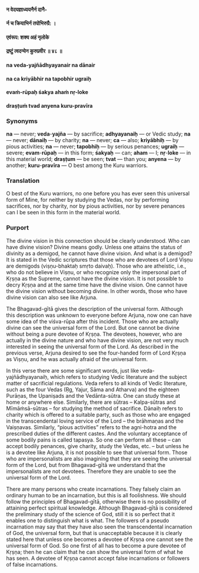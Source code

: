 #### न वेदयज्ञाध्ययनैर्न दानै-
#### र्न च क्रियाभिर्न तपोभिरुग्रै: ।
#### एवंरूप: शक्य अहं नृलोके
#### द्रष्टुं त्वदन्येन कुरुप्रवीर ॥ ४८ ॥

#### na veda-yajñādhyayanair na dānair
#### na ca kriyābhir na tapobhir ugraiḥ
#### evaṁ-rūpaḥ śakya ahaṁ nṛ-loke
#### draṣṭuṁ tvad anyena kuru-pravīra

### Synonyms

**na** — never; **veda**-**yajña** — by sacrifice; **adhyayanaiḥ** — or Vedic study; **na** — never; **dānaiḥ** — by charity; **na** — never; **ca** — also; **kriyābhiḥ** — by pious activities; **na** — never; **tapobhiḥ** — by serious penances; **ugraiḥ** — severe; **evam**-**rūpaḥ** — in this form; **śakyaḥ** — can; **aham** — I; **nṛ**-**loke** — in this material world; **draṣṭum** — be seen; **tvat** — than you; **anyena** — by another; **kuru**-**pravīra** — O best among the Kuru warriors.

### Translation

O best of the Kuru warriors, no one before you has ever seen this universal form of Mine, for neither by studying the Vedas, nor by performing sacrifices, nor by charity, nor by pious activities, nor by severe penances can I be seen in this form in the material world.

### Purport

The divine vision in this connection should be clearly understood. Who can have divine vision? Divine means godly. Unless one attains the status of divinity as a demigod, he cannot have divine vision. And what is a demigod? It is stated in the Vedic scriptures that those who are devotees of Lord Viṣṇu are demigods (viṣṇu-bhaktaḥ smṛto daivaḥ). Those who are atheistic, i.e., who do not believe in Viṣṇu, or who recognize only the impersonal part of Kṛṣṇa as the Supreme, cannot have the divine vision. It is not possible to decry Kṛṣṇa and at the same time have the divine vision. One cannot have the divine vision without becoming divine. In other words, those who have divine vision can also see like Arjuna.

The Bhagavad-gītā gives the description of the universal form. Although this description was unknown to everyone before Arjuna, now one can have some idea of the viśva-rūpa after this incident. Those who are actually divine can see the universal form of the Lord. But one cannot be divine without being a pure devotee of Kṛṣṇa. The devotees, however, who are actually in the divine nature and who have divine vision, are not very much interested in seeing the universal form of the Lord. As described in the previous verse, Arjuna desired to see the four-handed form of Lord Kṛṣṇa as Viṣṇu, and he was actually afraid of the universal form.

In this verse there are some significant words, just like veda-yajñādhyayanaiḥ, which refers to studying Vedic literature and the subject matter of sacrificial regulations. Veda refers to all kinds of Vedic literature, such as the four Vedas (Ṛg, Yajur, Sāma and Atharva) and the eighteen Purāṇas, the Upaniṣads and the Vedānta-sūtra. One can study these at home or anywhere else. Similarly, there are sūtras – Kalpa-sūtras and Mīmāṁsā-sūtras – for studying the method of sacrifice. Dānaiḥ refers to charity which is offered to a suitable party, such as those who are engaged in the transcendental loving service of the Lord – the brāhmaṇas and the Vaiṣṇavas. Similarly, “pious activities” refers to the agni-hotra and the prescribed duties of the different castes. And the voluntary acceptance of some bodily pains is called tapasya. So one can perform all these – can accept bodily penances, give charity, study the Vedas, etc. – but unless he is a devotee like Arjuna, it is not possible to see that universal form. Those who are impersonalists are also imagining that they are seeing the universal form of the Lord, but from Bhagavad-gītā we understand that the impersonalists are not devotees. Therefore they are unable to see the universal form of the Lord.

There are many persons who create incarnations. They falsely claim an ordinary human to be an incarnation, but this is all foolishness. We should follow the principles of Bhagavad-gītā, otherwise there is no possibility of attaining perfect spiritual knowledge. Although Bhagavad-gītā is considered the preliminary study of the science of God, still it is so perfect that it enables one to distinguish what is what. The followers of a pseudo incarnation may say that they have also seen the transcendental incarnation of God, the universal form, but that is unacceptable because it is clearly stated here that unless one becomes a devotee of Kṛṣṇa one cannot see the universal form of God. So one first of all has to become a pure devotee of Kṛṣṇa; then he can claim that he can show the universal form of what he has seen. A devotee of Kṛṣṇa cannot accept false incarnations or followers of false incarnations.